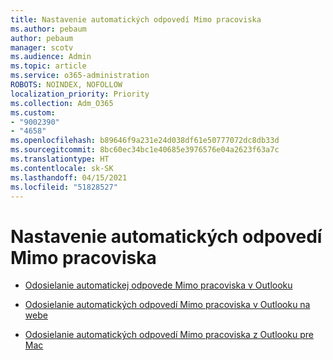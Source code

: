 ```yaml
---
title: Nastavenie automatických odpovedí Mimo pracoviska
ms.author: pebaum
author: pebaum
manager: scotv
ms.audience: Admin
ms.topic: article
ms.service: o365-administration
ROBOTS: NOINDEX, NOFOLLOW
localization_priority: Priority
ms.collection: Adm_O365
ms.custom:
- "9002390"
- "4658"
ms.openlocfilehash: b89646f9a231e24d038df61e50777072dc8db33d
ms.sourcegitcommit: 8bc60ec34bc1e40685e3976576e04a2623f63a7c
ms.translationtype: HT
ms.contentlocale: sk-SK
ms.lasthandoff: 04/15/2021
ms.locfileid: "51828527"
---
```

# <a name="setting-up-out-of-office-automatic-replies"></a>Nastavenie automatických odpovedí Mimo pracoviska

- [Odosielanie automatickej odpovede Mimo pracoviska v Outlooku](https://support.office.com/article/9742f476-5348-4f9f-997f-5e208513bd67)

- [Odosielanie automatických odpovedí Mimo pracoviska v Outlooku na webe](https://support.office.com/article/0c193ab0-b9e1-4058-84be-a5b014242290)

- [Odosielanie automatických odpovedí Mimo pracoviska z Outlooku pre Mac](https://support.office.com/article/4e07ab75-beda-4f9e-bcdc-44471ebacdee)
